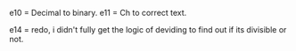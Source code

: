 e10 = Decimal to binary. e11 = Ch to correct text.

e14 = redo, i didn't fully get the logic of deviding to find out if its divisible or not.